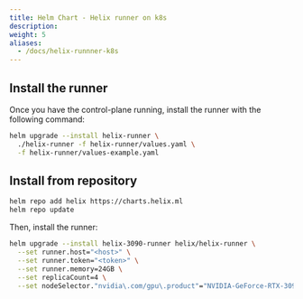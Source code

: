 ```yaml
---
title: Helm Chart - Helix runner on k8s
description:
weight: 5
aliases:
  - /docs/helix-runnner-k8s
---
```


## Install the runner

Once you have the control-plane running, install the runner with the following command:

```bash
helm upgrade --install helix-runner \
  ./helix-runner -f helix-runner/values.yaml \
  -f helix-runner/values-example.yaml
```

## Install from repository

```bash
helm repo add helix https://charts.helix.ml 
helm repo update
```

Then, install the runner:

```bash
helm upgrade --install helix-3090-runner helix/helix-runner \
  --set runner.host="<host>" \
  --set runner.token="<token>" \
  --set runner.memory=24GB \
  --set replicaCount=4 \
  --set nodeSelector."nvidia\.com/gpu\.product"="NVIDIA-GeForce-RTX-3090-Ti"
```